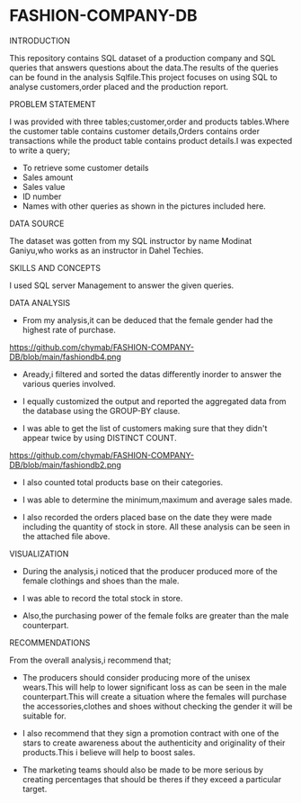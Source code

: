 # FASHION-COMPANY-DB

INTRODUCTION

This repository contains SQL dataset of a production company and SQL queries that answers questions about the data.The results of the queries can be found in the analysis Sqlfile.This project focuses on using SQL to analyse customers,order placed and the production report.

PROBLEM STATEMENT

I was  provided with three tables;customer,order and products tables.Where the customer table contains customer details,Orders contains order transactions while the product table contains product details.I was expected to write a query;

- To retrieve some customer details
- Sales amount
- Sales value
- ID number 
- Names with other queries as shown in the pictures included here.

DATA SOURCE

The dataset was gotten from my SQL instructor by name Modinat Ganiyu,who works as an instructor in Dahel Techies.

SKILLS AND CONCEPTS

I used SQL server Management to answer the given queries.

DATA ANALYSIS

- From my analysis,it can be deduced that the female gender had the highest rate of purchase.

 https://github.com/chymab/FASHION-COMPANY-DB/blob/main/fashiondb4.png

- Aready,i filtered and sorted the datas differently inorder to answer the various queries involved.

- I equally customized the output and reported the aggregated data from the database using the GROUP-BY clause.

- I was able to get the list of customers making sure that they didn't appear twice by using DISTINCT COUNT.

 https://github.com/chymab/FASHION-COMPANY-DB/blob/main/fashiondb2.png

- I also counted total products base on their categories.

- I was able to determine the minimum,maximum and average sales made.

- I also recorded the orders placed base on the date they were made including  the quantity of stock in store.
  All these analysis can be seen in the attached file above.

VISUALIZATION

- During the analysis,i noticed that the producer produced more of the female clothings and shoes than the male.

- I was able to record the total stock in store.

- Also,the purchasing power of the female folks are greater than the male counterpart.

RECOMMENDATIONS

From the overall analysis,i recommend that;

- The producers should consider producing more of the unisex wears.This will help to lower significant loss as can be seen in the male counterpart.This will create a situation where the females will purchase the accessories,clothes and shoes without checking the gender it will be suitable for.

- I also recommend that they sign a promotion contract with one of the stars to create awareness about the authenticity and originality of their products.This i believe will help to boost sales.

- The marketing teams should also be made to be more serious by creating percentages that should be theres if they exceed a particular target.









